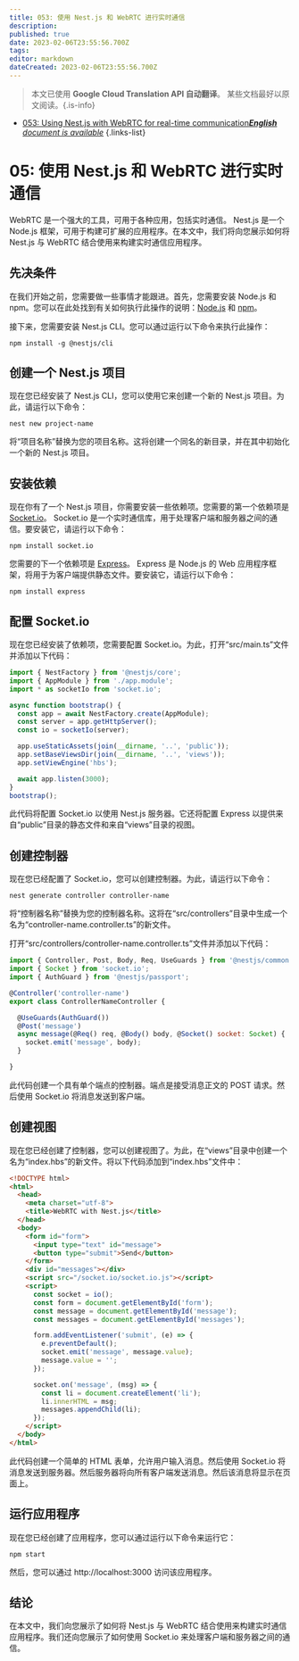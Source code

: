 ```yaml
---
title: 053: 使用 Nest.js 和 WebRTC 进行实时通信
description: 
published: true
date: 2023-02-06T23:55:56.700Z
tags: 
editor: markdown
dateCreated: 2023-02-06T23:55:56.700Z
---
```


> 本文已使用 **Google Cloud Translation API 自动翻译**。
某些文档最好以原文阅读。{.is-info}



- [053: Using Nest.js with WebRTC for real-time communication***English** document is available*](/en/Knowledge-base/Nest-js/Learning/053-using-nest-js-with-webrtc-for-real-time-communication)
{.links-list}


# 05: 使用 Nest.js 和 WebRTC 进行实时通信

WebRTC 是一个强大的工具，可用于各种应用，包括实时通信。 Nest.js 是一个 Node.js 框架，可用于构建可扩展的应用程序。在本文中，我们将向您展示如何将 Nest.js 与 WebRTC 结合使用来构建实时通信应用程序。

## 先决条件

在我们开始之前，您需要做一些事情才能跟进。首先，您需要安装 Node.js 和 npm。您可以在此处找到有关如何执行此操作的说明：[Node.js](https://nodejs.org/en/download/) 和 [npm](https://www.npmjs.com/get-npm)。

接下来，您需要安装 Nest.js CLI。您可以通过运行以下命令来执行此操作：

```
npm install -g @nestjs/cli
```

## 创建一个 Nest.js 项目

现在您已经安装了 Nest.js CLI，您可以使用它来创建一个新的 Nest.js 项目。为此，请运行以下命令：

```
nest new project-name
```

将“项目名称”替换为您的项目名称。这将创建一个同名的新目录，并在其中初始化一个新的 Nest.js 项目。

## 安装依赖

现在你有了一个 Nest.js 项目，你需要安装一些依赖项。您需要的第一个依赖项是 [Socket.io](https://socket.io/)。 Socket.io 是一个实时通信库，用于处理客户端和服务器之间的通信。要安装它，请运行以下命令：

```
npm install socket.io
```

您需要的下一个依赖项是 [Express](https://expressjs.com/)。 Express 是 Node.js 的 Web 应用程序框架，将用于为客户端提供静态文件。要安装它，请运行以下命令：

```
npm install express
```

## 配置 Socket.io

现在您已经安装了依赖项，您需要配置 Socket.io。为此，打开“src/main.ts”文件并添加以下代码：

```javascript
import { NestFactory } from '@nestjs/core';
import { AppModule } from './app.module';
import * as socketIo from 'socket.io';

async function bootstrap() {
  const app = await NestFactory.create(AppModule);
  const server = app.getHttpServer();
  const io = socketIo(server);

  app.useStaticAssets(join(__dirname, '..', 'public'));
  app.setBaseViewsDir(join(__dirname, '..', 'views'));
  app.setViewEngine('hbs');

  await app.listen(3000);
}
bootstrap();
```

此代码将配置 Socket.io 以使用 Nest.js 服务器。它还将配置 Express 以提供来自“public”目录的静态文件和来自“views”目录的视图。

## 创建控制器

现在您已经配置了 Socket.io，您可以创建控制器。为此，请运行以下命令：

```
nest generate controller controller-name
```

将“控制器名称”替换为您的控制器名称。这将在“src/controllers”目录中生成一个名为“controller-name.controller.ts”的新文件。

打开“src/controllers/controller-name.controller.ts”文件并添加以下代码：

```javascript
import { Controller, Post, Body, Req, UseGuards } from '@nestjs/common';
import { Socket } from 'socket.io';
import { AuthGuard } from '@nestjs/passport';

@Controller('controller-name')
export class ControllerNameController {

  @UseGuards(AuthGuard())
  @Post('message')
  async message(@Req() req, @Body() body, @Socket() socket: Socket) {
    socket.emit('message', body);
  }

}
```

此代码创建一个具有单个端点的控制器。端点是接受消息正文的 POST 请求。然后使用 Socket.io 将消息发送到客户端。

## 创建视图

现在您已经创建了控制器，您可以创建视图了。为此，在“views”目录中创建一个名为“index.hbs”的新文件。将以下代码添加到“index.hbs”文件中：

```html
<!DOCTYPE html>
<html>
  <head>
    <meta charset="utf-8">
    <title>WebRTC with Nest.js</title>
  </head>
  <body>
    <form id="form">
      <input type="text" id="message">
      <button type="submit">Send</button>
    </form>
    <div id="messages"></div>
    <script src="/socket.io/socket.io.js"></script>
    <script>
      const socket = io();
      const form = document.getElementById('form');
      const message = document.getElementById('message');
      const messages = document.getElementById('messages');

      form.addEventListener('submit', (e) => {
        e.preventDefault();
        socket.emit('message', message.value);
        message.value = '';
      });

      socket.on('message', (msg) => {
        const li = document.createElement('li');
        li.innerHTML = msg;
        messages.appendChild(li);
      });
    </script>
  </body>
</html>
```

此代码创建一个简单的 HTML 表单，允许用户输入消息。然后使用 Socket.io 将消息发送到服务器。然后服务器将向所有客户端发送消息。然后该消息将显示在页面上。

## 运行应用程序

现在您已经创建了应用程序，您可以通过运行以下命令来运行它：

```
npm start
```

然后，您可以通过 http://localhost:3000 访问该应用程序。

## 结论

在本文中，我们向您展示了如何将 Nest.js 与 WebRTC 结合使用来构建实时通信应用程序。我们还向您展示了如何使用 Socket.io 来处理客户端和服务器之间的通信。